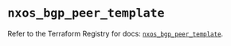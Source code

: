 # `nxos_bgp_peer_template`

Refer to the Terraform Registry for docs: [`nxos_bgp_peer_template`](https://registry.terraform.io/providers/ciscodevnet/nxos/0.5.10/docs/resources/bgp_peer_template).
